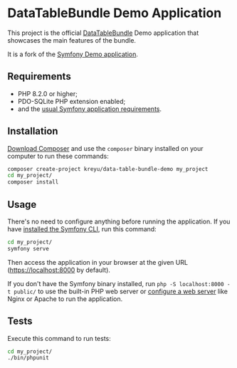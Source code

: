 DataTableBundle Demo Application
========================

This project is the official [DataTableBundle][1] Demo application that showcases the main features of the bundle.

It is a fork of the [Symfony Demo application][2].

Requirements
------------

  * PHP 8.2.0 or higher;
  * PDO-SQLite PHP extension enabled;
  * and the [usual Symfony application requirements][3].

Installation
------------

[Download Composer][5] and use the `composer` binary installed on your computer to run these commands:

```bash
composer create-project kreyu/data-table-bundle-demo my_project
cd my_project/
composer install
```

Usage
-----

There's no need to configure anything before running the application.
If you have [installed the Symfony CLI][4], run this command:

```bash
cd my_project/
symfony serve
```

Then access the application in your browser at the given URL (<https://localhost:8000> by default).

If you don't have the Symfony binary installed, run `php -S localhost:8000 -t public/` to use the built-in 
PHP web server or [configure a web server][3] like Nginx or Apache to run the application.

Tests
-----

Execute this command to run tests:

```bash
cd my_project/
./bin/phpunit
```

[1]: https://github.com/Kreyu/data-table-bundle
[2]: https://github.com/symfony/demo
[3]: https://symfony.com/doc/current/setup.html#technical-requirements
[4]: https://symfony.com/doc/current/setup/web_server_configuration.html
[5]: https://getcomposer.org/

